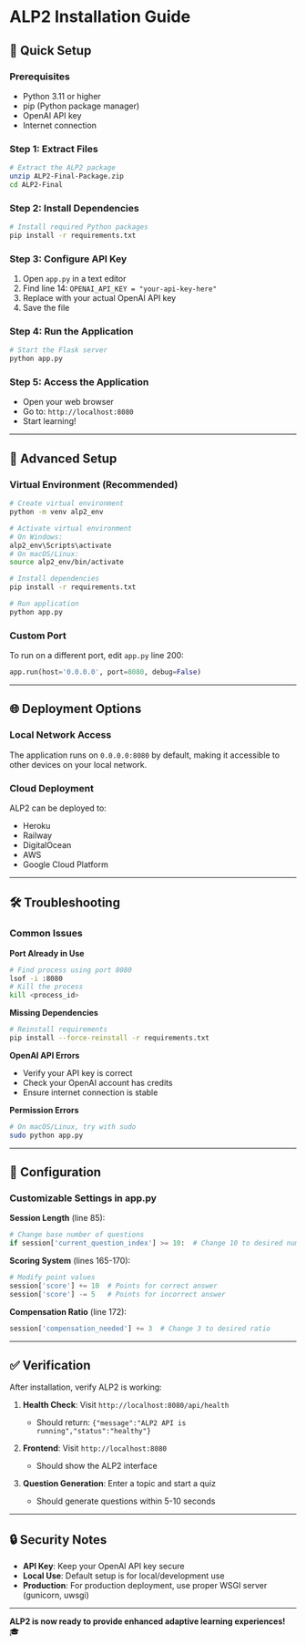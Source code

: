 # ALP2 Installation Guide

## 🚀 **Quick Setup**

### **Prerequisites**
- Python 3.11 or higher
- pip (Python package manager)
- OpenAI API key
- Internet connection

### **Step 1: Extract Files**
```bash
# Extract the ALP2 package
unzip ALP2-Final-Package.zip
cd ALP2-Final
```

### **Step 2: Install Dependencies**
```bash
# Install required Python packages
pip install -r requirements.txt
```

### **Step 3: Configure API Key**
1. Open `app.py` in a text editor
2. Find line 14: `OPENAI_API_KEY = "your-api-key-here"`
3. Replace with your actual OpenAI API key
4. Save the file

### **Step 4: Run the Application**
```bash
# Start the Flask server
python app.py
```

### **Step 5: Access the Application**
- Open your web browser
- Go to: `http://localhost:8080`
- Start learning!

---

## 🔧 **Advanced Setup**

### **Virtual Environment (Recommended)**
```bash
# Create virtual environment
python -m venv alp2_env

# Activate virtual environment
# On Windows:
alp2_env\Scripts\activate
# On macOS/Linux:
source alp2_env/bin/activate

# Install dependencies
pip install -r requirements.txt

# Run application
python app.py
```

### **Custom Port**
To run on a different port, edit `app.py` line 200:
```python
app.run(host='0.0.0.0', port=8080, debug=False)
```

---

## 🌐 **Deployment Options**

### **Local Network Access**
The application runs on `0.0.0.0:8080` by default, making it accessible to other devices on your local network.

### **Cloud Deployment**
ALP2 can be deployed to:
- Heroku
- Railway
- DigitalOcean
- AWS
- Google Cloud Platform

---

## 🛠 **Troubleshooting**

### **Common Issues**

**Port Already in Use**
```bash
# Find process using port 8080
lsof -i :8080
# Kill the process
kill <process_id>
```

**Missing Dependencies**
```bash
# Reinstall requirements
pip install --force-reinstall -r requirements.txt
```

**OpenAI API Errors**
- Verify your API key is correct
- Check your OpenAI account has credits
- Ensure internet connection is stable

**Permission Errors**
```bash
# On macOS/Linux, try with sudo
sudo python app.py
```

---

## 📝 **Configuration**

### **Customizable Settings in app.py**

**Session Length** (line 85):
```python
# Change base number of questions
if session['current_question_index'] >= 10:  # Change 10 to desired number
```

**Scoring System** (lines 165-170):
```python
# Modify point values
session['score'] += 10  # Points for correct answer
session['score'] -= 5   # Points for incorrect answer
```

**Compensation Ratio** (line 172):
```python
session['compensation_needed'] += 3  # Change 3 to desired ratio
```

---

## ✅ **Verification**

After installation, verify ALP2 is working:

1. **Health Check**: Visit `http://localhost:8080/api/health`
   - Should return: `{"message":"ALP2 API is running","status":"healthy"}`

2. **Frontend**: Visit `http://localhost:8080`
   - Should show the ALP2 interface

3. **Question Generation**: Enter a topic and start a quiz
   - Should generate questions within 5-10 seconds

---

## 🔒 **Security Notes**

- **API Key**: Keep your OpenAI API key secure
- **Local Use**: Default setup is for local/development use
- **Production**: For production deployment, use proper WSGI server (gunicorn, uwsgi)

---

**ALP2 is now ready to provide enhanced adaptive learning experiences!** 🎓

